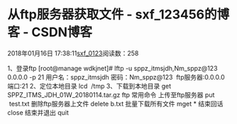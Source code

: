 # 从ftp服务器获取文件 - sxf_123456的博客 - CSDN博客
2018年01月16日 17:38:11[sxf_0123](https://me.csdn.net/sxf_123456)阅读数：258
                
1、登录ftp
[root@manage wdkjnet]# lftp -u sppz_itmsjdh,Nm_sppz@123 0.0.0.0 -p 21
用户名：sppz_itmsjdh
密码：Nm_sppz@123 
ftp服务器:0.0.0.0
端口:21
2、定位本地目录
lcd  /tmp
3、下载到本地目录
get SPPZ_ITMS_JDH_01W_20180114.tar.gz
ftp 常用命令
上传至ftp服务器
put  test.txt
删除ftp服务器上文件
delete b.txt
批量下载所有文件
mget *
结束回话
close
结束并退出
quit
            
